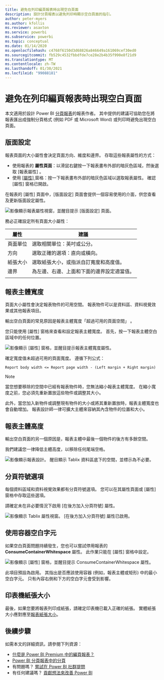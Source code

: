 ```yaml
---
title: 避免在列印編頁報表時出現空白頁面
description: 設計分頁報表以避免列印時顯示空白頁面的指引。
author: peter-myers
ms.author: kfollis
ms.reviewer: asaxton
ms.service: powerbi
ms.subservice: powerbi
ms.topic: conceptual
ms.date: 01/14/2020
ms.openlocfilehash: c4768f6150d3d68826a846649a161069cef30ed0
ms.sourcegitcommit: fb529c4532fbbdfde7ce28e2b4b35f990e8f21d9
ms.translationtype: MT
ms.contentlocale: zh-TW
ms.lasthandoff: 01/30/2021
ms.locfileid: "99088181"
---
```

# <a name="avoid-blank-pages-when-printing-paginated-reports"></a>避免在列印編頁報表時出現空白頁面

本文適用於設計 Power BI [分頁報表](../paginated-reports/paginated-reports-report-builder-power-bi.md)的報表作者。 其中提供的建議可協助您在將報表匯出成強制分頁格式 (例如 PDF 或 Microsoft Word) 或列印時避免出現空白頁面。

## <a name="page-setup"></a>版面設定

報表頁面的大小屬性會決定頁面方向、維度和邊界。 存取這些報表屬性的方式：

- 使用報表的 **屬性頁面**：以滑鼠右鍵按一下報表畫布外部的暗灰色區域，然後選取 [報表屬性]  。
- 使用 [[屬性]  ](../paginated-reports/paginated-reports-report-design-view.md#4-properties-pane) 窗格：按一下報表畫布外部的暗灰色區域以選取報表屬性。 確認 [屬性]  窗格已開啟。

在報表的 [屬性]  頁面中，[版面設定]  頁面會提供一個容易使用的介面，供您查看及更新版面設定屬性。

![影像顯示報表屬性視窗，並醒目提示 [版面設定] 頁面。](media/report-paginated-blank-page/report-page-setup-properties.png)

務必正確設定所有頁面大小屬性：

|屬性|建議|
|---------|---------|
|頁面單位|選取相關單位：英吋或公分。|
|方向|選取正確的選項：直向或橫向。|
|紙張大小|選取紙張大小，或指派自訂寬度和高度值。|
|邊界|為左邊、右邊、上面和下面的邊界設定適當值。|
|||

## <a name="report-body-width"></a>報表主體寬度

頁面大小屬性會決定報表物件的可用空間。 報表物件可以是資料區、資料視覺效果或其他報表項目。

輸出空白頁面的常見原因是報表主體寬度「超過可用的頁面空間」  。

您只能使用 [屬性]  窗格來查看和設定報表主體寬度。 首先，按一下報表主體空白區域中的任何位置。

![影像顯示 [屬性] 窗格，並醒目提示報表主體寬度屬性。](media/report-paginated-blank-page/report-body-properties-width.png)

確定寬度值未超過可用的頁面寬度。 遵循下列公式：

```Report body width <= Report page width - (Left margin + Right margin)```

> [!NOTE]
> 當您想要移除的空間中已經有報表物件時，您無法縮小報表主體寬度。 在縮小寬度之前，您必須先重新置放這些物件或調整其大小。
>
> 此外，當您加入新物件或調整現有物件的大小或將其重新置放時，報表主體寬度也會自動增加。 報表設計師一律可擴大主體來容納其內含物件的位置和大小。

## <a name="report-body-height"></a>報表主體高度

輸出空白頁面的另一個原因是，報表主體中最後一個物件的後方有多餘空間。

我們建議您一律降低主體高度，以移除任何尾端空格。

![影像顯示報表設計。 醒目顯示 Tablix 資料區底下的空間，並標示為不必要。](media/report-paginated-blank-page/report-body-remove-trailing-space.png)

## <a name="page-break-options"></a>分頁符號選項

每個資料區域和資料視覺效果都有分頁符號選項。 您可以在其屬性頁面或 [屬性]  窗格中存取這些選項。

請確定未在非必要情況下啟用 [在後方加入分頁符號]  屬性。

![影像顯示 Tablix 屬性視窗。 [在後方加入分頁符號] 屬性已啟用。](media/report-paginated-blank-page/data-region-page-break-option-after.png)

## <a name="consume-container-whitespace"></a>使用容器空白字元

如果空白頁面問題持續發生，您也可以嘗試停用報表的 **ConsumeContainerWhitespace** 屬性。 此作業只能在 [屬性]  窗格中設定。

![影像顯示 [屬性] 窗格，並醒目提示 ConsumeContainerWhitespace 屬性。](media/report-paginated-blank-page/report-properties-consumecontainerwhitespace.png)

此項目預設為啟用。 其指出是否應該使用容器 (例如，報表主體或矩形) 中的最小空白字元。 只有內容右側和下方的空白字元會受到影響。

## <a name="printer-paper-size"></a>印表機紙張大小

最後，如果您要將報表列印成紙張，請確定印表機已載入正確的紙張。 實體紙張大小應對應至[報表紙張大小](#page-setup)。

## <a name="next-steps"></a>後續步驟

如需本文的詳細資訊，請參閱下列資源：

- [什麼是 Power BI Premium 中的編頁報表？](../paginated-reports/paginated-reports-report-builder-power-bi.md)
- [Power BI 分頁報表中的分頁](../paginated-reports/paginated-reports-pagination.md)
- 有問題嗎？ [嘗試在 Power BI 社群提問](https://community.powerbi.com/)
- 有任何建議嗎？ [貢獻想法來改善 Power BI](https://ideas.powerbi.com)
